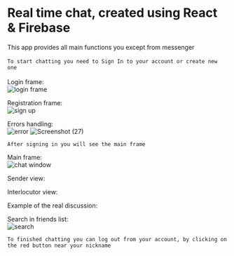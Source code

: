 # Real time chat, created using React & Firebase

This app provides all main functions you except from messenger
<br>
<br>
`To start chatting you need to Sign In to your account or create new one`
<br>
<br>
Login frame:<br>
![login frame](https://user-images.githubusercontent.com/90978519/194001769-9b790606-f6af-49bf-b208-cbd4472c10ae.png)

Registration frame:<br>
![sign up](https://user-images.githubusercontent.com/90978519/194204260-c1af8753-c589-4850-be87-f3dee4e9606c.png)

Errors handling:<br>
![error](https://user-images.githubusercontent.com/90978519/194204149-a48e90ad-ff86-4155-a4ea-2339a35047a1.png)
![Screenshot (27)](https://user-images.githubusercontent.com/90978519/194204160-5dfd8e78-1059-43a5-8d11-fa76bdfc609c.png)

`After signing in you will see the main frame`

Main frame:<br>
![chat window](https://user-images.githubusercontent.com/90978519/194204146-9f843717-e9f3-4d44-9e54-bce66feb2173.png)


Sender view:<br>

Interlocutor view:<br>

Example of the real discussion:<br>

Search in friends list:<br>
![search](https://user-images.githubusercontent.com/90978519/194204181-f6bc416e-0652-4f1b-9064-dc153ce1b0a7.png)


`To finished chatting you can log out from your account, by clicking on the red button near your nickname`
